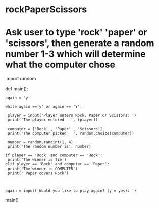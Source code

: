 # rockPaperScissors
# Ask user to type 'rock' 'paper' or 'scissors', then generate a random number 1-3 which will determine what the computer chose

import random

def main():

    again = 'y'

    while again =='y' or again == 'Y':
        
     player = input('Player enters Rock, Paper or Scissors: ')
     print('The player entered   ', (player))

     computer = ['Rock' , 'Paper' , 'Scissors']
     print('The computer picked   ', random.choice(computer))

     number = random.randint(1, 4)
     print('The random number is', number)
    
    if player == 'Rock' and computer == 'Rock':
     print('The winner is Tie')
    elif player == 'Rock' and computer == 'Paper':
     print('The winner is COMPUTER')
     print(' Paper covers Rock')

    

    again = input('Would you like to play again? (y = yes): ')

main()
